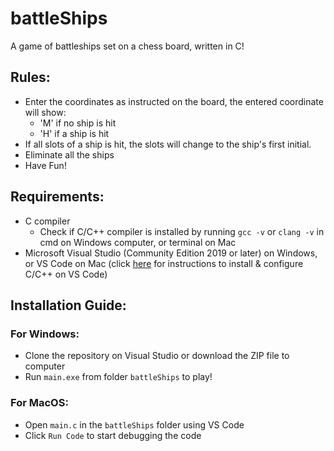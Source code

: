 # battleShips
A game of battleships set on a chess board, written in C!

## Rules:
- Enter the coordinates as instructed on the board, the entered coordinate will show:
  - 'M' if no ship is hit
  - 'H' if a ship is hit
- If all slots of a ship is hit, the slots will change to the ship's first initial.
- Eliminate all the ships
- Have Fun!

## Requirements:
- C compiler
  - Check if C/C++ compiler is installed by running ```gcc -v``` or ```clang -v``` in cmd on Windows computer, or terminal on Mac
- Microsoft Visual Studio (Community Edition 2019 or later) on Windows, or VS Code on Mac (click [here](https://www.youtube.com/watch?v=77v-Poud_io) for instructions to install & configure C/C++ on VS Code)

## Installation Guide:
### For Windows:
- Clone the repository on Visual Studio or download the ZIP file to computer
- Run ```main.exe``` from folder ```battleShips``` to play!

### For MacOS:
- Open ```main.c``` in the ```battleShips``` folder using VS Code
- Click ``Run Code`` to start debugging the code
